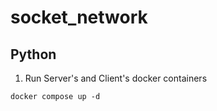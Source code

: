 # socket_network




## Python
1. Run Server's and Client's docker containers
```
docker compose up -d
```